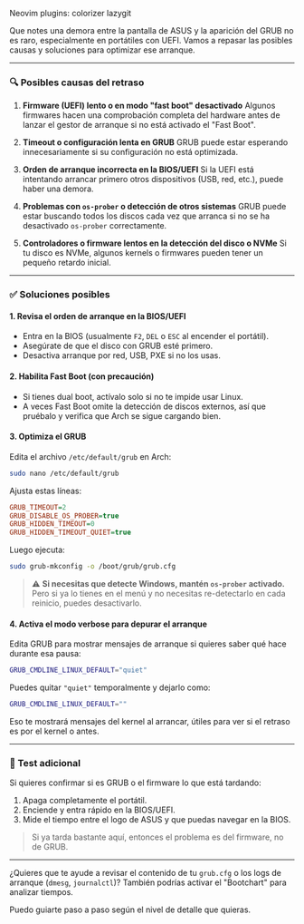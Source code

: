 
Neovim plugins:
colorizer
lazygit


Que notes una demora entre la pantalla de ASUS y la aparición del GRUB no es raro, especialmente en portátiles con UEFI. Vamos a repasar las posibles causas y soluciones para optimizar ese arranque.

---

### 🔍 Posibles causas del retraso

1. **Firmware (UEFI) lento o en modo "fast boot" desactivado**
   Algunos firmwares hacen una comprobación completa del hardware antes de lanzar el gestor de arranque si no está activado el "Fast Boot".

2. **Timeout o configuración lenta en GRUB**
   GRUB puede estar esperando innecesariamente si su configuración no está optimizada.

3. **Orden de arranque incorrecta en la BIOS/UEFI**
   Si la UEFI está intentando arrancar primero otros dispositivos (USB, red, etc.), puede haber una demora.

4. **Problemas con `os-prober` o detección de otros sistemas**
   GRUB puede estar buscando todos los discos cada vez que arranca si no se ha desactivado `os-prober` correctamente.

5. **Controladores o firmware lentos en la detección del disco o NVMe**
   Si tu disco es NVMe, algunos kernels o firmwares pueden tener un pequeño retardo inicial.

---

### ✅ Soluciones posibles

#### 1. **Revisa el orden de arranque en la BIOS/UEFI**

* Entra en la BIOS (usualmente `F2`, `DEL` o `ESC` al encender el portátil).
* Asegúrate de que el disco con GRUB esté primero.
* Desactiva arranque por red, USB, PXE si no los usas.

#### 2. **Habilita Fast Boot (con precaución)**

* Si tienes dual boot, actívalo solo si no te impide usar Linux.
* A veces Fast Boot omite la detección de discos externos, así que pruébalo y verifica que Arch se sigue cargando bien.

#### 3. **Optimiza el GRUB**

Edita el archivo `/etc/default/grub` en Arch:

```bash
sudo nano /etc/default/grub
```

Ajusta estas líneas:

```ini
GRUB_TIMEOUT=2
GRUB_DISABLE_OS_PROBER=true
GRUB_HIDDEN_TIMEOUT=0
GRUB_HIDDEN_TIMEOUT_QUIET=true
```

Luego ejecuta:

```bash
sudo grub-mkconfig -o /boot/grub/grub.cfg
```

> ⚠️ **Si necesitas que detecte Windows, mantén `os-prober` activado.** Pero si ya lo tienes en el menú y no necesitas re-detectarlo en cada reinicio, puedes desactivarlo.

#### 4. **Activa el modo verbose para depurar el arranque**

Edita GRUB para mostrar mensajes de arranque si quieres saber qué hace durante esa pausa:

```bash
GRUB_CMDLINE_LINUX_DEFAULT="quiet"
```

Puedes quitar `"quiet"` temporalmente y dejarlo como:

```bash
GRUB_CMDLINE_LINUX_DEFAULT=""
```

Eso te mostrará mensajes del kernel al arrancar, útiles para ver si el retraso es por el kernel o antes.

---

### 🧪 Test adicional

Si quieres confirmar si es GRUB o el firmware lo que está tardando:

1. Apaga completamente el portátil.
2. Enciende y entra rápido en la BIOS/UEFI.
3. Mide el tiempo entre el logo de ASUS y que puedas navegar en la BIOS.

> Si ya tarda bastante aquí, entonces el problema es del firmware, no de GRUB.

---

¿Quieres que te ayude a revisar el contenido de tu `grub.cfg` o los logs de arranque (`dmesg`, `journalctl`)? También podrías activar el "Bootchart" para analizar tiempos.

Puedo guiarte paso a paso según el nivel de detalle que quieras.

